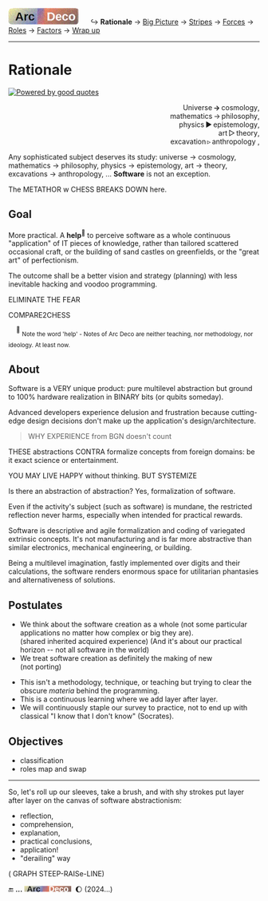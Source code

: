 [![Arc Deco.](../../../../_rsc/_img/ArcDeco/ArcDeco-bar-h33px_rounded.jpg)](../../README.md) &nbsp;&nbsp;&nbsp;&nbsp;&nbsp;↪️&nbsp;**Rationale** -> [Big Picture](../02.BigPict/README.md) -> [Stripes](../03.Stripes/README.md) -> [Forces](../04.Forces/README.md) -> [Roles](../05.Roles/README.md) -> [Factors](../06.Factors/README.md) -> [Wrap&nbsp;up](../07.Wrapping/README.md)

---

# Rationale

[![Powered by good quotes](https://img.shields.io/badge/💡Powered-💬by_quotes-Cyan?style=flat&labelColor=CornflowerBlue&color=CornflowerBlue)](../../../../pencraft/README+/quotes/README+/cornerstones.md)

<p dir="rtl">,Universe&thinsp;<b>&rarr;</b>&thinsp;cosmology<br />,mathematics&thinsp;&rarr;&thinsp;philosophy<br />,physics&thinsp;&#9658;&thinsp;epistemology<br />
,art&thinsp;&#9655;&thinsp;theory<br />, excavation&thinsp;&#9657;&thinsp;anthropology</p>

Any sophisticated subject deserves its study: universe -> cosmology, mathematics -> philosophy, physics -> epistemology, art -> theory, excavations -> anthropology, ... **Software** is not an exception.


The METATHOR w CHESS BREAKS DOWN here.

## Goal

More practical. A **help**<sup>🙋</sup> to perceive software as a whole continuous "application" of IT pieces of knowledge, rather than tailored scattered occasional craft, or the building of sand castles on greenfields, or the "great art" of perfectionism.

The outcome shall be a better vision and strategy (planning) with less inevitable hacking and voodoo programming.

ELIMINATE THE FEAR

COMPARE2CHESS

&nbsp;&nbsp;&nbsp;&nbsp;<sup>🙋</sup> <sub>Note the word 'help' - Notes of Arc Deco are neither teaching, nor methodology, nor ideology. At least now.</sub>

## About

Software is a VERY unique product: pure multilevel abstraction but ground to 100% hardware realization in BINARY bits (or qubits someday).

Advanced developers experience delusion and frustration because cutting-edge design decisions don't make up the application's design/architecture.

> WHY EXPERIENCE from BGN doesn't count

THESE abstractions CONTRA  formalize concepts from foreign domains: be it exact science or entertainment.

YOU MAY LIVE HAPPY without thinking. BUT SYSTEMIZE

Is there an abstraction of abstraction? Yes, formalization of software.

Even if the activity's subject (such as software) is mundane, the restricted reflection never harms, especially when intended for practical rewards.

Software is descriptive and agile formalization and coding of variegated extrinsic concepts. It's not manufacturing and is far more abstractive than similar electronics, mechanical engineering, or building.

Being a multilevel imagination, fastly implemented over digits and their calculations, the software renders enormous space for utilitarian phantasies and alternativeness of solutions.

## Postulates

+ We think about the software creation as a whole (not some particular applications no matter how complex or big they are).\
(shared inherited acquired experience) (And it's about our practical horizon -- not all software in the world)
+ We treat software creation as definitely the making of new\
(not porting)
* This isn't a methodology, technique, or teaching but trying to clear the obscure _materia_ behind the programming.
* This is a continuous learning where we add layer after layer.
* We will continuously staple our survey to practice, not to end up with classical "I know that I don't know" (Socrates).

## Objectives

+ classification
+ roles map and swap

---

So, let's roll up our sleeves, take a brush, and with shy strokes put layer after layer on the canvas of software abstractionism:

+ reflection,
+ comprehension,
+ explanation,
+ practical conclusions,
+ application!
+ "derailing" way

( GRAPH STEEP-RAISe-LINE)

🔚 **...** <picture><img alt="&nbsp;&nbsp;&nbsp;&nbsp;Arc Deco" src="../../../../_rsc/_img/ArcDeco/ArcDeco-bar-12px.jpg"
title="Arc&nbsp;&nbsp;&nbsp;&nbsp;&nbsp;ARChitecture&#013;&#010;D&nbsp;&nbsp;&nbsp;&nbsp;&nbsp;&nbsp;&nbsp;Design&#013;&#010;e&nbsp;&nbsp;&nbsp;&nbsp;&nbsp;&nbsp;&nbsp;&nbsp;dEvelopment&#013;&#010;co&nbsp;&nbsp;&nbsp;&nbsp;&nbsp;&nbsp;COde"/></picture>
&nbsp;🌔 (2024...)

